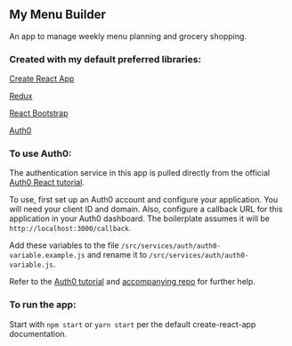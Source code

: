 ## My Menu Builder

An app to manage weekly menu planning and grocery shopping.



### Created with my default preferred libraries:

[Create React App](https://github.com/facebookincubator/create-react-app)

[Redux](https://redux.js.org/)

[React Bootstrap](https://react-bootstrap.github.io/)

[Auth0](https://auth0.com/)

### To use Auth0:

The authentication service in this app is pulled directly from the official [Auth0 React tutorial](https://auth0.com/docs/quickstart/spa/react/01-login).

To use, first set up an Auth0 account and configure your application.  You will need your client ID and domain.  Also, configure a callback URL for this application in your Auth0 dashboard.  The boilerplate assumes it will be `http://localhost:3000/callback`.

Add these variables to the file `/src/services/auth/auth0-variable.example.js` and rename it to `/src/services/auth/auth0-variable.js`.

Refer to the [Auth0 tutorial](https://auth0.com/docs/quickstart/spa/react/01-login) and [accompanying repo](https://github.com/auth0-samples/auth0-react-samples/tree/master/01-Login) for further help.

### To run the app:

Start with `npm start` or `yarn start` per the default create-react-app documentation.
